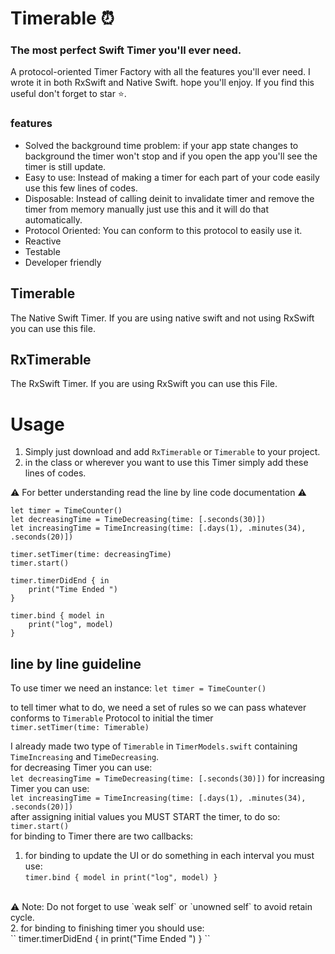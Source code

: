 # Timerable ⏰
### The most perfect Swift Timer you'll ever need.
A protocol-oriented Timer Factory with all the features you'll ever need.
I wrote it in both RxSwift and Native Swift. hope you'll enjoy.
If you find this useful don't forget to star ⭐️.

### features
- Solved the background time problem: if your app state changes to background the timer won't stop and if you open the app you'll see the timer is still update.
- Easy to use: Instead of making a timer for each part of your code easily use this few lines of codes.
- Disposable: Instead of calling deinit to invalidate timer and remove the timer from memory manually just use this and it will do that automatically.
- Protocol Oriented: You can conform to this protocol to easily use it.
- Reactive
- Testable
- Developer friendly

## Timerable
The Native Swift Timer. If you are using native swift and not using RxSwift you can use this file.

## RxTimerable
The RxSwift Timer. If you are using RxSwift you can use this File.

# Usage
1. Simply just download and add  `RxTimerable` or `Timerable` to your project.
2. in the class or wherever you want to use this Timer simply add these lines of codes.

 ⚠️ For better understanding read the line by line code documentation ⚠️
``` 
let timer = TimeCounter()
let decreasingTime = TimeDecreasing(time: [.seconds(30)])
let increasingTime = TimeIncreasing(time: [.days(1), .minutes(34), .seconds(20)])
        
timer.setTimer(time: decreasingTime)
timer.start()
        
timer.timerDidEnd { in
    print("Time Ended ")
}

timer.bind { model in
    print("log", model)
}
```

## line by line guideline
To use timer we need an instance:
`let timer = TimeCounter()`

to tell timer what to do, we need a set of rules so we can pass whatever conforms to `Timerable` Protocol to initial the timer <br />
`timer.setTimer(time: Timerable)`

I already made two type of `Timerable` in `TimerModels.swift` containing `TimeIncreasing` and `TimeDecreasing`. <br />
for decreasing Timer you can use: <br />
`let decreasingTime = TimeDecreasing(time: [.seconds(30)])`
for increasing Timer you can use: <br />
`let increasingTime = TimeIncreasing(time: [.days(1), .minutes(34), .seconds(20)])`
<br />
after assigning initial values you MUST START the timer, to do so: <br />
`timer.start()`
<br />
for binding to Timer there are two callbacks: <br />
1. for binding to update the UI or do something in each interval you must use: <br />
``
timer.bind { model in
    print("log", model)
} 
``
<br />
⚠️ Note: Do not forget to use `weak self` or `unowned self` to avoid retain cycle.
<br />
2. for binding to finishing timer you should use: <br />
``
timer.timerDidEnd { in
    print("Time Ended ")
}
``
